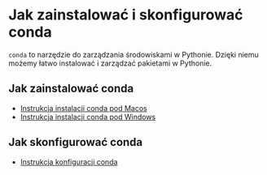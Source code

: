 
# Jak zainstalować i skonfigurować conda

`conda` to narzędzie do zarządzania środowiskami w Pythonie. Dzięki niemu możemy łatwo instalować i zarządzać pakietami w Pythonie.

## Jak zainstalować conda

- [Instrukcja instalacji conda pod Macos](assets/conda__installation_for_macos.pdf)
- [Instrukcja instalacji conda pod Windows](assets/conda__installation_for_windows.pdf)

## Jak skonfigurować conda

- [Instrukcja konfiguracji conda](assets/conda__configuration.pdf)
